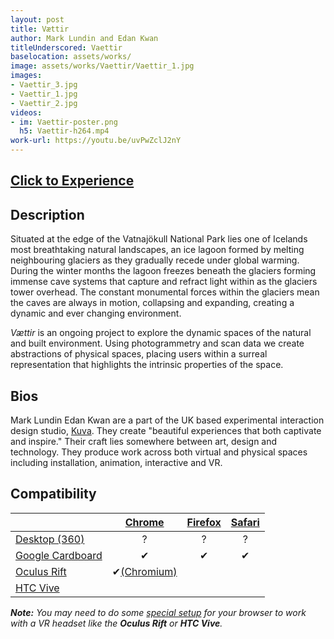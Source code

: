 ```yaml
---
layout: post
title: Vættir
author: Mark Lundin and Edan Kwan
titleUnderscored: Vaettir
baselocation: assets/works/
image: assets/works/Vaettir/Vaettir_1.jpg
images:
- Vaettir_3.jpg
- Vaettir_1.jpg
- Vaettir_2.jpg
videos: 
- im: Vaettir-poster.png
  h5: Vaettir-h264.mp4
work-url: https://youtu.be/uvPwZclJ2nY
---
```


<h2><a href="{{ page.work-url }}" target="_blank" class="button fit special icon fa-play"> Click to Experience</a></h2>

<div class="box" markdown="1">

## Description
Situated at the edge of the Vatnajökull National Park lies one of Icelands most breathtaking natural landscapes, an ice lagoon formed by melting neighbouring glaciers as they gradually recede under global warming. During the winter months the lagoon freezes beneath the glaciers forming immense cave systems that capture and refract light within as the glaciers tower overhead. The constant monumental forces within the glaciers mean the caves are always in motion, collapsing and expanding, creating a dynamic and ever changing environment. 

*Vættir* is an ongoing project to explore the dynamic spaces of the natural and built environment. Using photogrammetry and scan data we create abstractions of physical spaces, placing users within a surreal representation that highlights the intrinsic properties of the space.  

## Bios	
Mark Lundin Edan Kwan are a part of the UK based experimental interaction design studio, [Kuva](https://www.kuva.io/). They create "beautiful experiences that both captivate and inspire." Their craft lies somewhere between art, design and technology. They produce work across both virtual and physical spaces including installation, animation, interactive and VR.

</div>

<div class="box" markdown="1">

## Compatibility

|                     |[Chrome][2]     |[Firefox][4]|[Safari][6]  
|---------------------|:--------------:|:----------:|:---------:
|[Desktop (360)][7]   |?               |?           |?     
|[Google Cardboard][8]|✔               |✔           |✔     
|[Oculus Rift][9]     |✔[(Chromium)][3]|            |      
|[HTC Vive][10]       |                |            |
  
[1]:instructions.html#edge-ins
[2]:instructions.html#chrome-ins 
[3]:instructions.html#chromium-ins 
[4]:instructions.html#firefox-ins 
[5]:instructions.html#firefoxnightly-ins 
[6]:instructions.html#safari-ins 
[7]:instructions.html#desktop-ins
[8]:https://vr.google.com/cardboard/
[9]:https://www.oculus.com/rift/
[10]:https://www.vive.com/
[11]:https://vr.google.com/daydream/
[12]:instructions.html

***Note:** You may need to do some [special setup][12] for your browser to work with a VR headset like the **Oculus Rift** or **HTC Vive**.*

</div>